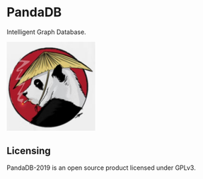 # PandaDB

Intelligent Graph Database.

<img src="https://github.com/bluejoe2008/PandaDB-2019/blob/master/docs/logo.png?raw=true" width=200>

## Licensing

PandaDB-2019 is an open source product licensed under GPLv3.
